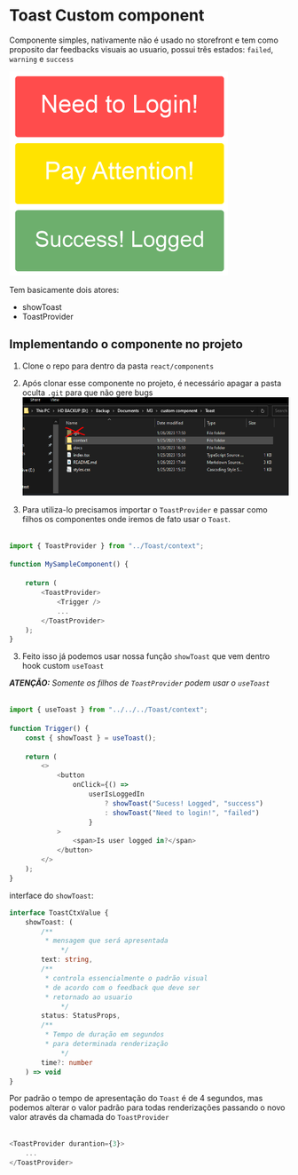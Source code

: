 # Toast Custom component 
Componente simples, nativamente não é usado no storefront e tem como proposito dar feedbacks visuais ao usuario, possui três estados: `failed`, `warning` e `success`

![Imagem representativa componente](./docs/demonstration.png)

Tem basicamente dois atores: 
 - showToast
 - ToastProvider

## Implementando o componente no projeto

1. Clone o repo para dentro da pasta `react/components`

2. Após clonar esse componente no projeto, é necessário apagar a pasta oculta `.git` para que não gere bugs
![Imagem representativa componente](./docs/pasta.png)

3. Para utiliza-lo precisamos importar o `ToastProvider` e passar como filhos os componentes onde iremos de fato usar o `Toast`.

```js

import { ToastProvider } from "../Toast/context";

function MySampleComponent() {

    return (
        <ToastProvider>
            <Trigger />
            ...
        </ToastProvider>
    );
}

```

3. Feito isso já podemos usar nossa função `showToast` que vem dentro hook custom `useToast`

_**ATENÇÃO:** Somente os filhos de `ToastProvider` podem usar o `useToast`_

```js

import { useToast } from "../../../Toast/context";

function Trigger() {
    const { showToast } = useToast();

    return (
        <>
            <button
                onClick={() =>
                    userIsLoggedIn
                        ? showToast("Sucess! Logged", "success")
                        : showToast("Need to login!", "failed")
                    }
            >
                <span>Is user logged in?</span>
            </button>
        </>
    );
}

```

interface do `showToast`:

```ts
interface ToastCtxValue {
    showToast: (
        /**
         * mensagem que será apresentada 
             */
        text: string, 
        /**
         * controla essencialmente o padrão visual
         * de acordo com o feedback que deve ser 
         * retornado ao usuario
             */
        status: StatusProps, 
        /** 
         * Tempo de duração em segundos 
         * para determinada renderização 
             */
        time?: number
    ) => void
}
```

Por padrão o tempo de apresentação do `Toast` é de 4 segundos, mas podemos alterar o valor padrão para todas renderizações passando o novo valor através da chamada do `ToastProvider`
```js

<ToastProvider durantion={3}>
    ...
</ToastProvider>

```